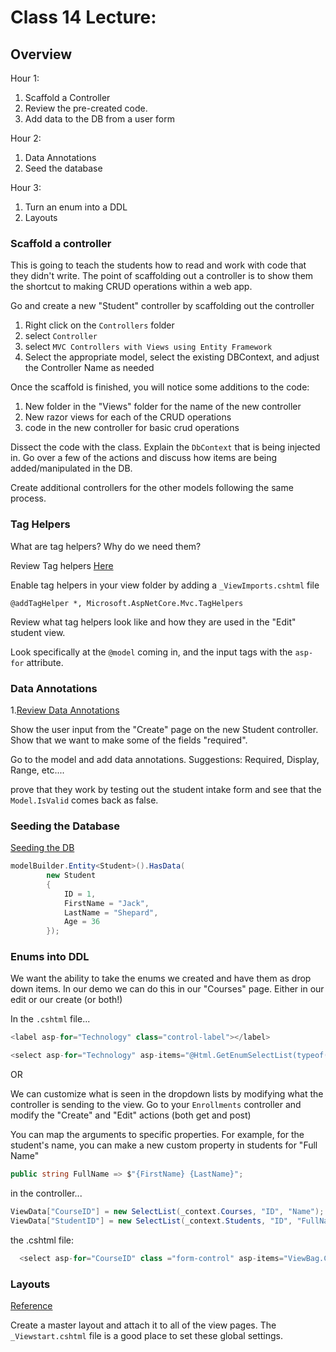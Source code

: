 # Class 14 Lecture:

## Overview

Hour 1:
1. Scaffold a Controller
2. Review the pre-created code.
3. Add data to the DB from a user form

Hour 2:
1. Data Annotations
2. Seed the database

Hour 3:
1. Turn an enum into a DDL
2. Layouts

### Scaffold a controller
This is going to teach the students how to read
and work with code that they didn't write. The point
of scaffolding out a controller is to show them the shortcut
to making CRUD operations within a web app. 

Go and create a new "Student" controller by scaffolding out the controller
1. Right click on the `Controllers` folder
2. select `Controller`
3. select `MVC Controllers with Views using Entity Framework`
4. Select the appropriate model, select the existing DBContext, and adjust the Controller Name as needed

Once the scaffold is finished, you will notice some additions to the code:
1. New folder in the "Views" folder for the name of the new controller
2. New razor views for each of the CRUD operations
3. code in the new controller for basic crud operations

Dissect the code with the class. Explain the `DbContext` that is being
injected in. Go over a few of the actions and discuss how items are being added/manipulated in the DB.

Create additional controllers for the other models following the same process.


### Tag Helpers
What are tag helpers? Why do we need them?

Review Tag helpers [Here](https://docs.microsoft.com/en-us/aspnet/core/mvc/views/tag-helpers/intro?view=aspnetcore-2.2)

Enable tag helpers in your view folder by adding a `_ViewImports.cshtml` file

```
@addTagHelper *, Microsoft.AspNetCore.Mvc.TagHelpers
```

Review what tag helpers look like and how they are used in the "Edit" student view.

Look specifically at the `@model` coming in, and 
the input tags with the `asp-for` attribute.

### Data Annotations
1.[Review Data Annotations](https://docs.microsoft.com/en-us/aspnet/core/tutorials/first-mvc-app/validation?view=aspnetcore-2.2)

Show the user input from the "Create" page on the new Student controller.
Show that we want to make some of the fields "required".

Go to the model and add data annotations. Suggestions: Required, Display, Range, etc....

prove that they work by testing out the student intake form and see that the `Model.IsValid` comes back as false. 

### Seeding the Database

[Seeding the DB](https://docs.microsoft.com/en-us/ef/core/modeling/data-seeding)

```csharp
modelBuilder.Entity<Student>().HasData(
        new Student
        {
	        ID = 1,
	        FirstName = "Jack",
	        LastName = "Shepard",
	        Age = 36
        });
```

### Enums into DDL

We want the ability to take the enums we created and have them as drop down items. In our demo
we can do this in our "Courses" page. Either in our edit or our create (or both!)

In the `.cshtml` file...

```csharp
<label asp-for="Technology" class="control-label"></label>

<select asp-for="Technology" asp-items="@Html.GetEnumSelectList(typeof(SchoolDemo.Models.Technology))" class="form-control"></select>
```

OR

We can customize what is seen in the dropdown lists by modifying what the controller is sending to the view. 
Go to your `Enrollments` controller and modify the "Create" and "Edit" actions (both get and post)

You can map the arguments to specific properties. For example, for the student's name, you can make a new custom property
in students for "Full Name"

```csharp
public string FullName => $"{FirstName} {LastName}";
```

in the controller...
```csharp
ViewData["CourseID"] = new SelectList(_context.Courses, "ID", "Name");
ViewData["StudentID"] = new SelectList(_context.Students, "ID", "FullName");
``` 

the .cshtml file:
```csharp
  <select asp-for="CourseID" class ="form-control" asp-items="ViewBag.CourseID"></select>
```


### Layouts
[Reference](https://docs.microsoft.com/en-us/aspnet/web-pages/overview/ui-layouts-and-themes/3-creating-a-consistent-look)

Create a master layout and attach it to all of the view pages. 
The `_Viewstart.cshtml` file is a good place to set these global settings.